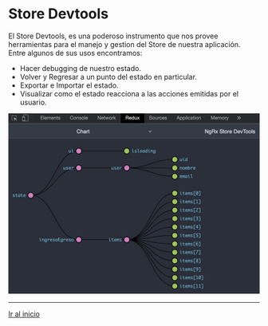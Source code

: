 # Store Devtools

El Store Devtools, es una poderoso instrumento que nos provee herramientas para el manejo y gestion del Store de nuestra aplicación. Entre algunos de sus usos encontramos:

- Hacer debugging de nuestro estado.
- Volver y Regresar a un punto del estado en particular.
- Exportar e Importar el estado.
- Visualizar como el estado reacciona a las acciones emitidas por el usuario.

<p float="left">
    <img src="ngrx-store-devtools.jpeg" alt="Workshop Redux en Angular con NgRx" width="550" />
</p>

---

[Ir al inicio](https://github.com/jreategui07/workshop-redux-angular-ngrx)
